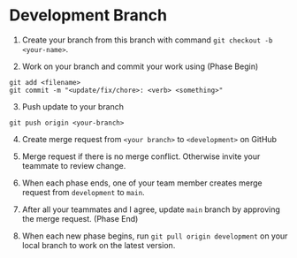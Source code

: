 # Development Branch

1. Create your branch from this branch with command `git checkout -b <your-name>`.

2. Work on your branch and commit your work using (Phase Begin)
```
git add <filename>
git commit -m "<update/fix/chore>: <verb> <something>"
```

3. Push update to your branch
```
git push origin <your-branch>
```

4. Create merge request from `<your branch>` to `<development>` on GitHub

5. Merge request if there is no merge conflict. Otherwise invite your teammate to review change.

6. When each phase ends, one of your team member creates merge request from `development` to `main`.

7. After all your teammates and I agree, update `main` branch by approving the merge request. (Phase End)

8. When each new phase begins, run `git pull origin development` on your local branch to work on the latest version.
